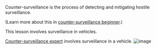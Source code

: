 [Title]: # (Surveillance in Vehicles)
[Order]: # (16)

Counter-surveillance is the process of detecting and mitigating hostile surveillance. 

(Learn more about this in [counter-surveillance beginner](umbrella://lesson/counter_surveillance/0).) 

This lesson involves surveillance in vehicles.

[Counter-surveillance expert](umbrella://lesson/counter_surveillance/2) involves surveillance in a vehicle.
![image](surveillance4.png)
